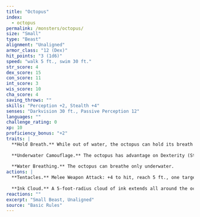 ```yaml
---
title: "Octopus"
index:
  - octopus
permalink: /monsters/octopus/
size: "Small"
type: "Beast"
alignment: "Unaligned"
armor_class: "12 (Dex)"
hit_points: "3 (1d6)"
speed: "walk 5 ft., swim 30 ft."
str_score: 4
dex_score: 15
con_score: 11
int_score: 3
wis_score: 10
cha_score: 4
saving_throws: ""
skills: "Perception +2, Stealth +4"
senses: "Darkvision 30 ft., Passive Perception 12"
languages: ""
challenge_rating: 0
xp: 10
proficiency_bonus: "+2"
traits: |
  **Hold Breath.** While out of water, the octopus can hold its breath for 30 minutes.
  
  **Underwater Camouflage.** The octopus has advantage on Dexterity (Stealth) checks made while underwater.
  
  **Water Breathing.** The octopus can breathe only underwater.
actions: |
  **Tentacles.** Melee Weapon Attack: +4 to hit, reach 5 ft., one target. Hit: 1 bludgeoning damage, and the target is grappled (escape DC 10). Until this grapple ends, the octopus can't use its tentacles on another target.
  
  **Ink Cloud.** A 5-foot-radius cloud of ink extends all around the octopus if it is underwater. The area is heavily obscured for 1 minute, although a significant current can disperse the ink. After releasing the ink, the octopus can use the Dash action as a bonus action.
reactions: ""
excerpt: "Small Beast, Unaligned"
source: "Basic Rules"
---
```

